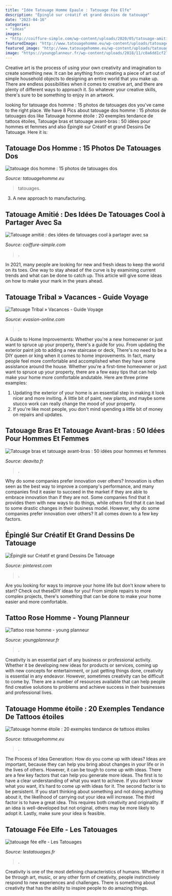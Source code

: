 ```yaml
---
title: "Idée Tatouage Homme Epaule : Tatouage Fée Elfe"
description: "Épinglé sur créatif et grand dessins de tatouage"
date: "2023-04-16"
categories:
- "ideas"
images:
- "http://coiffure-simple.com/wp-content/uploads/2020/05/tatouage-amitié-11.jpg"
featuredImage: "http://www.tatouagehomme.eu/wp-content/uploads/tatouage-homme-dos-7.jpg"
featured_image: "http://www.tatouagehomme.eu/wp-content/uploads/tatouage-homme-dos-7.jpg"
image: "https://youngplanneur.fr/wp-content/uploads/2018/11/c0a6dd1cf27daa86f44f8bb69a6546e1.jpg"
---
```



Creative art is the process of using your own creativity and imagination to create something new. It can be anything from creating a piece of art out of simple household objects to designing an entire world that you make up. There are endless possibilities when it comes to creative art, and there are plenty of different ways to approach it. So whatever your creative skills, there's sure to be something to enjoy in an artwork.

	

		
looking for tatouage dos homme : 15 photos de tatouages dos you've came to the right place. We have 8 Pics about tatouage dos homme : 15 photos de tatouages dos like Tatouage homme étoile : 20 exemples tendance de tattoos étoiles, Tatouage bras et tatouage avant-bras : 50 idées pour hommes et femmes and also Épinglé sur Créatif et grand Dessins De Tatouage. Here it is:
		
    
## Tatouage Dos Homme : 15 Photos De Tatouages Dos

<img loading=lazy src="http://www.tatouagehomme.eu/wp-content/uploads/tatouage-homme-dos-7.jpg" onerror="this.onerror=null;this.src='https://tse4.mm.bing.net/th?id=OIP.39aIzPANSOfRV8_Nxw3VIgHaJO&amp;pid=15.1';" alt="tatouage dos homme : 15 photos de tatouages dos">

_Source: tatouagehomme.eu_

>tatouages. 

	

3. A new approach to manufacturing.

    
## Tatouage Amitié : Des Idées De Tatouages Cool à Partager Avec Sa

<img loading=lazy src="http://coiffure-simple.com/wp-content/uploads/2020/05/tatouage-amitié-11.jpg" onerror="this.onerror=null;this.src='https://tse4.mm.bing.net/th?id=OIP.psfNKHWSSS1zR6svBC-yuwHaDk&amp;pid=15.1';" alt="Tatouage amitié : des idées de tatouages cool à partager avec sa">

_Source: coiffure-simple.com_

>. 

	

In 2021, many people are looking for new and fresh ideas to keep the world on its toes. One way to stay ahead of the curve is by examining current trends and what can be done to catch up. This article will give some ideas on how to make your mark in the years ahead.

    
## Tatouage Tribal » Vacances - Guide Voyage

<img loading=lazy src="https://evasion-online.com/image-photo/tatouage+tribal/c2d247441366e234da0a75d3f600e5a3.jpg" onerror="this.onerror=null;this.src='https://tse3.mm.bing.net/th?id=OIP.zpX6e7SIhOOYje2JYHVp7AAAAA&amp;pid=15.1';" alt="Tatouage Tribal » Vacances - Guide Voyage">

_Source: evasion-online.com_

>. 

	

A Guide to Home Improvements: Whether you're a new homeowner or just want to spruce up your property, there's a guide for you. From updating the exterior paint job to adding a new staircase or deck,
There's no need to be a DIY queen or king when it comes to home improvements. In fact, many people feel more comfortable and accomplished when they have some assistance around the house. Whether you're a first-time homeowner or just want to spruce up your property, there are a few easy tips that can help make your home more comfortable andutable. Here are three prime examples: 
1) Updating the exterior of your home is an essential step in making it look nicer and more inviting. A little bit of paint, new plants, and maybe some stucco work can really change the mood of your property. 
2) If you're like most people, you don't mind spending a little bit of money on repairs and updates.

    
## Tatouage Bras Et Tatouage Avant-bras : 50 Idées Pour Hommes Et Femmes

<img loading=lazy src="https://deavita.fr/wp-content/uploads/2015/02/idées-tatouages-bras-avant-bras-super-réalistes.jpg" onerror="this.onerror=null;this.src='https://tse4.mm.bing.net/th?id=OIP.y44lGKJf6FgT9-SupzHdLQHaGx&amp;pid=15.1';" alt="Tatouage bras et tatouage avant-bras : 50 idées pour hommes et femmes">

_Source: deavita.fr_

>. 

	

Why do some companies prefer innovation over others?
Innovation is often seen as the best way to improve a company's performance, and many companies find it easier to succeed in the market if they are able to embrace innovation than if they are not. Some companies find that it provides them with new ways to do things, while others find that it can lead to some drastic changes in their business model. However, why do some companies prefer innovation over others? It all comes down to a few key factors.

    
## Épinglé Sur Créatif Et Grand Dessins De Tatouage

<img loading=lazy src="https://i.pinimg.com/736x/16/35/21/163521781b75620fc32e4c8453c7354b.jpg" onerror="this.onerror=null;this.src='https://tse1.mm.bing.net/th?id=OIP.zDI1w_DKbo8Gg9skOoNTJQHaNK&amp;pid=15.1';" alt="Épinglé sur Créatif et grand Dessins De Tatouage">

_Source: pinterest.com_

>. 

	

Are you looking for ways to improve your home life but don't know where to start? Check out theseDIY ideas for you! From simple repairs to more complex projects, there's something that can be done to make your home easier and more comfortable.

    
## Tattoo Rose Homme - Young Planneur

<img loading=lazy src="https://youngplanneur.fr/wp-content/uploads/2018/11/c0a6dd1cf27daa86f44f8bb69a6546e1.jpg" onerror="this.onerror=null;this.src='https://tse1.mm.bing.net/th?id=OIP.shbGTh8NgjTei00_Lbs0FAHaLI&amp;pid=15.1';" alt="Tattoo rose homme - young planneur">

_Source: youngplanneur.fr_

>. 

	

Creativity is an essential part of any business or professional activity. Whether it be developing new ideas for products or services, coming up with new concepts for entertainment, or just getting things done, creativity is essential in any endeavor. However, sometimes creativity can be difficult to come by. There are a number of resources available that can help people find creative solutions to problems and achieve success in their businesses and professional lives.

    
## Tatouage Homme étoile : 20 Exemples Tendance De Tattoos étoiles

<img loading=lazy src="https://www.tatouagehomme.eu/wp-content/uploads/2018/02/Tatouage-homme-étoile-.jpg" onerror="this.onerror=null;this.src='https://tse3.mm.bing.net/th?id=OIP.eiXWDhGXRZKHJaG-WiWfQgHaFd&amp;pid=15.1';" alt="Tatouage homme étoile : 20 exemples tendance de tattoos étoiles">

_Source: tatouagehomme.eu_

>. 

	

The Process of Idea Generation: How do you come up with ideas?
Ideas are important, because they can help you bring about changes in your life or in the lives of others. However, it can be tough to come up with ideas. There are a few key factors that can help you generate more ideas. The first is to have a clear understanding of what you want to achieve. If you don’t know what you want, it’s hard to come up with ideas for it. The second factor is to be persistent. If you start thinking about something and not doing anything about it, the likelihood of carrying out your idea will increase. The third factor is to have a great idea. This requires both creativity and originality. If an idea is well-developed but not original, others may be more likely to adopt it. Lastly, make sure your idea is feasible.

    
## Tatouage Fée Elfe - Les Tatouages

<img loading=lazy src="https://www.lestatouages.fr/wp-content/uploads/2015/01/tatouage-fée-elf-520x721.jpg" onerror="this.onerror=null;this.src='https://tse2.mm.bing.net/th?id=OIP.odrSaFCtSm-aKc2PBuY0iQHaKR&amp;pid=15.1';" alt="tatouage fée elfe - Les Tatouages">

_Source: lestatouages.fr_

>. 

	

Creativity is one of the most defining characteristics of humans. Whether it be through art, music, or any other form of creativity, people instinctively respond to new experiences and challenges. There is something about creativity that has the ability to inspire people to do amazing things.

